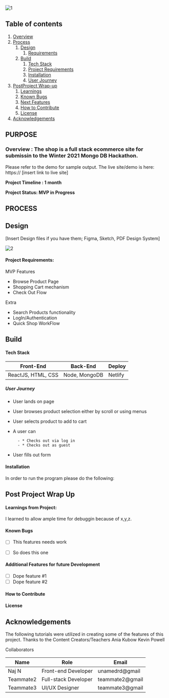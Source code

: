 

![1](https://user-images.githubusercontent.com/93551062/146629660-2ae7c979-dfbd-460f-a8fa-694595761abd.jpg)




## Table of contents
1. [Overview](#overview)
2. [Process](#process)
    1. [Design](#design)
       1. [Requirements](#requirements)
    3. [Build](#build)
        1. [Tech Stack](#stack)
        2. [Project Requirements](#requirements)
        3. [Installation](#installation)
        4. [User Journey](#userjourney)
5. [PostProject Wrap-up](#post)
    1. [Learnings](#learnings)
    2. [Known Bugs](#bugs)
    3. [Next Features](#features)
    4. [How to Contribute](#contribute)
    5. [License](#license)
7. [Acknowledgements](#ack)

## PURPOSE
### Overview  <a name="overview"></a>: The shop is a full stack ecommerce site for submissin to the Winter 2021 Mongo DB Hackathon. 

Please refer to the demo for sample output. 
The live site/demo is here: https:// [insert link to live site]

**Project Timeline : 1 month** 

**Project Status: MVP in Progress**


## PROCESS <a name="process"></a>
## Design <a name="design"></a>

[Insert Design files if you have them; Figma, Sketch, PDF Design System]

![2](https://user-images.githubusercontent.com/93551062/146629432-31e6f080-269e-458b-8628-fdaf00ef7b1d.jpg)



#### Project Requirements:  <a name="requirements"></a>

MVP Features 
- Browse Product Page
- Shopping Cart mechanism 
- Check Out Flow


Extra
- Search Products functionality 
- LogIn/Authentication 
- Quick Shop WorkFlow



## Build <a name="build"></a>



#### Tech Stack <a name="stack"></a>

| Front-End | Back-End | Deploy |
| --- | --- | --- |
 | ReactJS, HTML, CSS | Node, MongoDB | Netlify |



##### *User Journey* <a name="journey"></a>
- User lands on page  
- User browses product selection either by scroll or using menus
- User selects product to add to cart
- A user can    

        - * Checks out via log in
        - * Checks out as guest
        
- User fills out form


#### Installation <a name="installation"></a>

In order to run the program please do the following:


## Post Project Wrap Up <a name="post"></a>


#### Learnings from Project:<a name="learnings"></a>

I learned to allow ample time for debuggin because of x,y,z. 



#### Known Bugs <a name="bugs"></a>
- [ ] This features needs work
- [ ] So does this one


#### Additional Features for future Development <a name="features"></a>
- [ ] Dope feature #1
- [ ] Dope feature #2 

#### How to Contribute <a name="Contribute"></a>

#### License <a name="license"></a>

## Acknowledgements <a name="ack"></a>

The following tutorials were utilized in creating some of the features of this project. 
Thanks to the Content Creators/Teachers
Ania Kubow 
Kevin Powell

Collaborators

| Name | Role| Email |
| --- | --- | --- |
 |Naj N | Front-end Developer| unamedrd@gmail|
| Teammate2 | Full-stack Developer | teammate2@gmail |
| Teammate3 | UI/UX Designer | teammate3@gmail|
